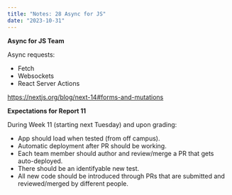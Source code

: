 ```yaml
---
title: "Notes: 28 Async for JS"
date: "2023-10-31"
---
```


**Async for JS Team**

Async requests:

 - Fetch
 - Websockets
 - React Server Actions

https://nextjs.org/blog/next-14#forms-and-mutations


**Expectations for Report 11**

During Week 11 (starting next Tuesday) and upon grading:

 - App should load when tested (from off campus).
 - Automatic deployment after PR should be working.
 - Each team member should author and review/merge a PR that gets
   auto-deployed.
 - There should be an identifyable new test.
 - All new code should be introduced through PRs that are
   submitted and reviewed/merged by different people.
